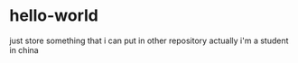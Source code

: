# hello-world
just store something that i can put in other repository
actually i'm a student in china
